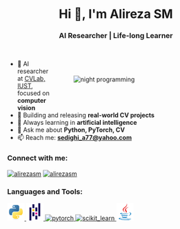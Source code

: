 <h1 align="center">Hi 👋, I'm Alireza SM</h1>
<h3 align="center">AI Researcher | Life-long Learner</h3><br>

<img alt="night programming" width=300 align="right" style="vertical-align:middle;margin:50px 50px" src="https://i.pinimg.com/originals/e4/26/70/e426702edf874b181aced1e2fa5c6cde.gif">

- 🔭 AI researcher at <a href="https://www.linkedin.com/company/cvlab-iust/"><u>CVLab, IUST</u></a>, focused on **computer vision**  
- 🚀 Building and releasing **real-world CV projects**  
- 🌱 Always learning in **artificial intelligence**  
- 💬 Ask me about **Python, PyTorch, CV**  
- 📫 Reach me: **sedighi_a77@yahoo.com**

<h3 align="left">Connect with me:</h3>
<p align="left">
<a href="https://linkedin.com/in/alirezasm77" target="blank"><img align="center" src="https://raw.githubusercontent.com/rahuldkjain/github-profile-readme-generator/master/src/images/icons/Social/linked-in-alt.svg" alt="alirezasm" height="30" width="40" /></a>
<a href="https://kaggle.com/alirezasm" target="blank"><img align="center" src="https://raw.githubusercontent.com/rahuldkjain/github-profile-readme-generator/master/src/images/icons/Social/kaggle.svg" alt="alirezasm" height="30" width="40" /></a>
</p>

<h3 align="left">Languages and Tools:</h3>
<p align="left"> 
<a href="https://www.python.org" target="_blank" rel="noreferrer"> <img src="https://raw.githubusercontent.com/devicons/devicon/master/icons/python/python-original.svg" alt="python" width="40" height="40"/> </a> 
<a href="https://pandas.pydata.org/" target="_blank" rel="noreferrer"> <img src="https://raw.githubusercontent.com/devicons/devicon/2ae2a900d2f041da66e950e4d48052658d850630/icons/pandas/pandas-original.svg" alt="pandas" width="40" height="40"/> </a> 
<a href="https://pytorch.org/" target="_blank" rel="noreferrer"> <img src="https://www.vectorlogo.zone/logos/pytorch/pytorch-icon.svg" alt="pytorch" width="40" height="40"/> </a> 
<a href="https://scikit-learn.org/" target="_blank" rel="noreferrer"> <img src="https://upload.wikimedia.org/wikipedia/commons/0/05/Scikit_learn_logo_small.svg" alt="scikit_learn" width="40" height="40"/> </a> 
<a href="https://www.java.com" target="_blank" rel="noreferrer"> <img src="https://raw.githubusercontent.com/devicons/devicon/master/icons/java/java-original.svg" alt="java" width="40" height="40"/> </a> 
</p>

<p>
<div align="center">
<img height=150 src="https://github-readme-stats.vercel.app/api/top-langs?username=alirezasm&show_icons=true&locale=en&la_
